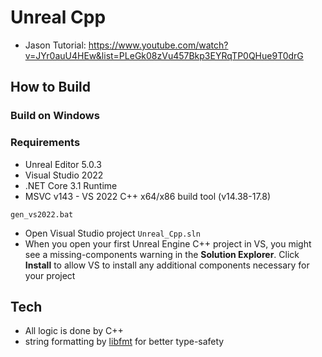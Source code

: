 # Unreal Cpp
- Jason Tutorial: https://www.youtube.com/watch?v=JYr0auU4HEw&list=PLeGk08zVu457Bkp3EYRqTP0QHue9T0drG

## How to Build

### Build on Windows

### Requirements

- Unreal Editor 5.0.3
- Visual Studio 2022
- .NET Core 3.1 Runtime
- MSVC v143 - VS 2022 C++ x64/x86 build tool (v14.38-17.8)
```
gen_vs2022.bat
```
- Open Visual Studio project `Unreal_Cpp.sln`
- When you open your first Unreal Engine C++ project in VS, you might see a missing-components warning in the **Solution Explorer**. Click **Install** to allow VS to install any additional components necessary for your project

## Tech
- All logic is done by C++
- string formatting by [libfmt](https://github.com/fmtlib/fmt) for better type-safety
